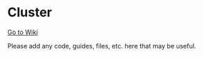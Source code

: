 # Cluster
[Go to Wiki](https://github.com/Aniko-BCM/Cluster/wiki)

Please add any code, guides, files, etc. here that may be useful.
